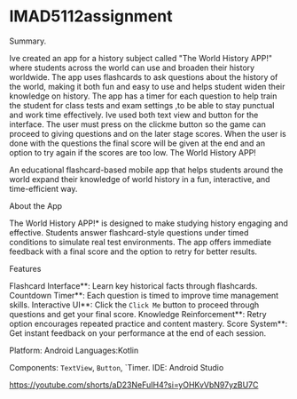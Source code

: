 # IMAD5112assignment
Summary.

Ive created an app for a history subject called "The World History APP!" where students across the world can use and broaden their history worldwide.
The app uses flashcards to ask questions about the history of the world, making it both fun and easy to use and helps student widen their knowledge on history.
The app has a timer for each question to help train the student for class tests and exam settings ,to be able to stay punctual and work time effectively.
Ive used both text view and button for the interface.
The user must press on the clickme button so the game can proceed to giving questions and on the later stage scores.
When the user is done with the questions the final score will be given at the end and an option to try again if the scores are too low.
 The World History APP!
 
An educational flashcard-based mobile app that helps students around the world expand their knowledge of world history in a fun, interactive, and time-efficient way.

About the App

The World History APP!* is designed to make studying history engaging and effective. Students answer flashcard-style questions under timed conditions to simulate real test environments. The app offers immediate feedback with a final score and the option to retry for better results.

Features

Flashcard Interface**: Learn key historical facts through flashcards.
Countdown Timer**: Each question is timed to improve time management skills.
Interactive UI**: Click the `Click Me` button to proceed through questions and get your final score.
Knowledge Reinforcement**: Retry option encourages repeated practice and content mastery.
Score System**: Get instant feedback on your performance at the end of each session.

Platform: Android
Languages:Kotlin 

Components: `TextView`, `Button`, `Timer.
IDE: Android Studio

https://youtube.com/shorts/aD23NeFuIH4?si=yOHKvVbN97yzBU7C
